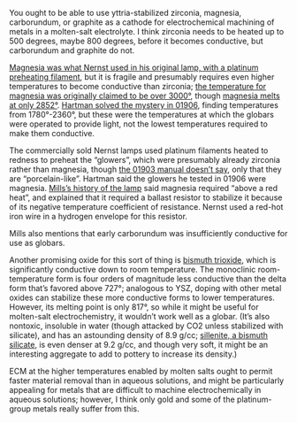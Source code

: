 You ought to be able to use yttria-stabilized zirconia, magnesia,
carborundum, or graphite as a cathode for electrochemical machining of
metals in a molten-salt electrolyte.  I think zirconia needs to be
heated up to 500 degrees, maybe 800 degrees, before it becomes
conductive, but carborundum and graphite do not.

[Magnesia was what Nernst used in his original lamp, with a platinum
preheating filament][0], but it is fragile and presumably requires
even higher temperatures to become conductive than zirconia; [the
temperature for magnesia was originally claimed to be over 3000°][1],
though [magnesia melts at only 2852°][2].  [Hartman solved the mystery
in 01906][4], finding temperatures from 1780°-2360°, but these were
the temperatures at which the globars were operated to provide light,
not the lowest temperatures required to make them conductive.

[0]: https://web.archive.org/web/20171009210651/http://www.nernst.de/lamp/science1898/nernstlamp_science1898.htm "H. Monmouth Smith. The Nernst Lamp. Science. November 18, 01898, pp. 689-690"
[1]: https://web.archive.org/web/20170410003336/http://nernst.de/lamp/science1898/nernstlamp_science1898a.htm "H. C. Cooper. The Nernst Light. Science. November 18, 01898, p. 710 (correspondence)"
[2]: https://en.wikipedia.org/wiki/Magnesium_oxide
[4]: doi:10.1103/physrevseriesi.22.351  "Hartman, L. W. (01906). Concerning the Temperature of the Nernst Lamp. Physical Review (Series I), 22(6), 351–356."

The commercially sold Nernst lamps used platinum filaments heated to
redness to preheat the “glowers”, which were presumably already
zirconia rather than magnesia, though [the 01903 manual doesn’t
say][3], only that they are “porcelain-like”.  Hartman said the
glowers he tested in 01906 were magnesia.  [Mills’s history of the
lamp][5] said magnesia required “above a red heat”, and explained that
it required a ballast resistor to stabilize it because of its negative
temperature coefficient of resistance.  Nernst used a red-hot iron
wire in a hydrogen envelope for this resistor.

Mills also mentions that early carborundum was insufficiently
conductive for use as globars.

[3]: https://web.archive.org/web/20170410043307/http://nernst.de/lamp/nlc/nernstlamp_nlc1903.pdf "The Nernst Lamp Instruction Book No. 2, Instruction Book No. 5000, Second Edition, Nernst Lamp Co., Pittsburg, PA, 01903"
[5]: http://web.archive.org/web/20130717015135/www.erittenhouse.org/artitcles/the-nernst-lamp/ "The Nernst Lamp: Electrical Conductivity in Non-Metallic Materials, Allan Mills, published sometime between 02001 and 02013"

Another promising oxide for this sort of thing is [bismuth
trioxide][6], which is significantly conductive down to room
temperature.  The monoclinic room-temperature form is four orders of
magnitude less conductive than the delta form that’s favored above
727°; analogous to YSZ, doping with other metal oxides can stabilize
these more conductive forms to lower temperatures.  However, its
melting point is only 817°, so while it might be useful for
molten-salt electrochemistry, it wouldn’t work well as a globar.
(It’s also nontoxic, insoluble in water (though attacked by CO2 unless
stabilized with silicate), and has an astounding density of 8.9 g/cc;
[sillenite, a bismuth silicate][7], is even denser at 9.2 g/cc, and
though very soft, it might be an interesting aggregate to add to
pottery to increase its density.)

[6]: https://en.wikipedia.org/wiki/Bismuth(III)_oxide
[7]: https://en.wikipedia.org/wiki/Bismuth_silicon_oxide

ECM at the higher temperatures enabled by molten salts ought to permit
faster material removal than in aqueous solutions, and might be
particularly appealing for metals that are difficult to machine
electrochemically in aqueous solutions; however, I think only gold and
some of the platinum-group metals really suffer from this.

